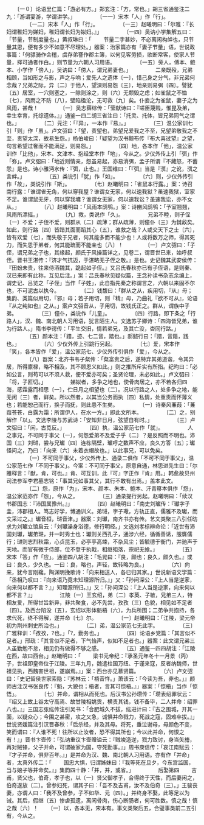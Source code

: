 <!-- { "loadSidebar": true } -->
　　〔一０〕论语里仁篇：「游必有方。」郑玄注：「方，常也。」胡三省通鉴注二九：「游谓宴游，学谓讲学。」
　　
　　〔一一〕宋本「人」作「行」。
　　
　　〔一二〕宋本「人」作「行」。
　　
　　〔一三〕赵曦明曰：「尔雅：『长妇谓稚妇为娣妇，稚妇谓长妇为姒妇。』」
　　
　　〔一四〕吴讷小学集解五曰：「节量，节制度量也。」黄叔琳曰：「
　　节量二字甚妙，不必离闲构衅也，只节量其恩，便有多少不如意不尽理处。」器案：治家篇亦有「妻子节量」语，世说政事篇：「何骠骑作会稽，虞存弟謇作郡主簿，以何见客劳损，欲断常客，使家人节量，择可通者作白。」则节量为六朝人习用语。
　　
　　〔一五〕旁人，傅本、鲍本、小学作「傍人」，吴讷曰：「傍人，谓兄弟妻也。」
　　
　　二亲既殁，兄弟相顾，当如形之与影，声之与响；爱先人之遗体〔一〕，惜己身之分气，非兄弟何念哉？兄弟之际，异〔二〕于他人，望深则易怨〔三〕，地亲则易弭〔四〕。譬犹〔五〕居室，一穴则塞之，一隙则涂之，则〔六〕无颓毁之虑；如雀鼠之不恤〔七〕，风雨之不防〔八〕，壁陷楹沦，无可救〔九〕矣。仆妾之为雀鼠，妻子之为风雨，甚哉！
　　
　　〔一〕吴志薛综传：「莹献诗曰：『嗟臣蔑贱，惟昆及弟，幸生幸育，托综遗体。』」通鉴一四二胡三省注曰：「托灵、托体，皆兄弟同气之谓也。」
　　
　　〔二〕元注：「『异』，一本作『易』。」
　　
　　〔三〕温公家训七引「则」作「虽」。卢文弨曰：「望，责望也，弟望兄爱我之不至，兄望弟敬我之不至，责望太深，故易生怨。」杨伯峻曰：「疑望为汉书黥布传『布大喜过望』之望，句言希望过奢而不能满足，则易怨。」
　　
　　〔四〕地，各本作「他」，温公家训作「比他」，宋本、文津本、抱经堂本作「地」，今从之。少仪外传上引「弭」作「弥」。卢文弨曰：「地近则情亲，怨虽易起，亦易消弭，孟子所谓『不藏怒，不蓄怨』是也。诗小雅沔水传：『弭，止也。』王国维曰：「『弭』当是『渳』之讹，渳之言衅。」
　　
　　〔五〕类说引「犹」作「如」。
　　
　　〔六〕则，少仪外传引作「故」，类说引作「斯」。
　　
　　〔七〕赵曦明曰：「雀鼠本行露。」案：诗召南行露：「谁谓雀无角，何以穿我屋？谁谓女无家，何以速我狱？虽速我狱，室家不足。谁谓鼠无牙，何以穿我墉？谁谓女无家，何以速我讼？虽速我讼，亦不女从。」
　　
　　〔八〕赵曦明曰：「风雨本鸱鸮。」案：诗豳风鸱鸮：「予室翘翘，风雨所漂摇。」
　　
　　〔九〕救，类说作「久」。
　　
　　兄弟不睦，则子侄〔一〕不爱；子侄不爱，则群从〔二〕疏薄；群从疏薄，则僮仆〔三〕为雠敌矣。如此，则行路〔四〕皆踖其面而蹈其心〔五〕，谁救之哉？人或交天下之士〔六〕，皆有欢爱〔七〕，而失敬于兄者，何其能多而不能少也！人或将数万之师，得其死力，而失恩于弟者，何其能疏而不能亲也〔八〕！
　　
　　〔一〕卢文弨曰：「子侄，谓兄弟之子也，其缘起，颜氏于风操篇详之，见卷二，谓晋世已来，始呼叔侄。晋书王湛传：『济才气抗迈，于湛略无子侄之敬。』是也。史记魏其武安侯传：『田蚡未贵，往来侍酒魏其，跪起如子侄。』又吕氏春秋亦已有子侄语，是则秦、汉已来即有此称，互见后注。」案：吕氏春秋见疑似篇，王念孙读书杂志余编上，谓史记、吕览之「子侄」当作「子姓」，此自指先秦之称谓言之，六朝以来固不尔也，不可泥古以执今。
　　
　　〔二〕钱馥曰：「群从之从，疾用切，『从』母；集韵、类篇似用切，『邪』母；若子用切，则『精』母，乃曲礼『欲不可从』，论语『从之纯如也』之从。」案卢文弨音从，子用切，故钱氏正之。群从，谓族中子弟。
　　
　　〔三〕僮仆，类说作「儿童」。
　　
　　〔四〕行路，即下条之「行路人」，汉、魏、南北朝人习用语，犹言陌生人。文选苏子卿诗：「四海皆兄弟，谁为行路人。」隋书李谔传：「平生交旧，情若弟兄，及其亡没，杳同行路。」
　　
　　〔五〕颜本注：「踖，迹、七二音，踏也。」郝懿行曰：「踖，音籍，践也。」
　　
　　〔六〕少仪外传上引跳行另起。
　　
　　〔七〕爱，宋本作「笑」，各本皆作「爱」，温公家范七、少仪外传引俱作「爱」，今从之。
　　
　　〔八〕器案：北齐书韦子粲传：「粲富贵之后，遂特弃其弟道谐，令其异居，所得廪禄，略不相及，其不顾恩义如此。」则之推所斥实有所指。纪昀曰：「必如公言，则苟可以不须人救，便不爱亦可矣；圣贤论理，未必如此。」卢文弨曰：「将，子匠切。」
　　
　　娣姒者，多争之地也，使骨肉居之，亦不若各归四海，感霜露而相思〔一〕，伫日月之相望也〔二〕。况以行路之人，处多争之地，能无闲〔三〕者，鲜矣。所以然者，以其当公务而执〔四〕私情，处重责而怀薄义也；若能恕己而行，换子而抚，则此患不生矣。
　　
　　〔一〕诗秦风蒹葭：「蒹葭苍苍，白露为霜；所谓伊人，在水一方。」即此文所本。
　　
　　〔二〕之，别解作「以」。文选李陵与苏武诗：「安知非日月，弦望自有时。」
　　
　　〔三〕卢文弨曰：「闲，古苋反。」
　　
　　〔四〕执，温公家范七作「就」。
　　
　　人之事兄，不可同于事父〔一〕，何怨爱弟不及爱子乎〔二〕？是反照而不明也。沛国〔三〕刘琎，尝与兄瓛〔四〕连栋隔壁，瓛呼之数声不应，良久方答〔五〕；瓛怪问之，乃曰：「向来〔六〕未着衣帽故也。」以此事兄，可以免矣。
　　
　　〔一〕不可同于事父，少仪外传上、通录二俱作「不可不同于事父」，温公家范七作「不同于事父」。今案：不可同于事父，原意自通，林思进先生曰：「尔雅释言：『猷，肯，可也。』肯、可互训，此『可』字正作『肯』用。」韩愈故贝州司法参军李君墓志铭：「事其兄如事其父，其行不敢有出焉。」盖本此文。
　　
　　〔二〕怨，原作「为」，宋本、颜本、朱本、鲍本、汗青簃本俱作「怨」，温公家范亦作「怨」，今从之。
　　
　　〔三〕通录提行另起。赵曦明曰：「续汉书郡国志：『沛国属豫州。』」
　　
　　〔四〕赵曦明曰：「南史刘瓛传：『瓛字子圭，沛郡相人。笃志好学，博通训义。弟琎，字子璥，方轨正直，儒雅不及瓛，而文采过之。』瓛音桓，琎音津。」器案：刘瓛，南齐书亦有传。艺文类聚三八引任昉求为刘瓛立馆启云：「刘瓛澡身浴德，修行明经。」文选刘孝标辨命论：「近世有沛国刘瓛，瓛弟琎，并一时秀士也：瓛则关西孔子，通涉六经，循循善诱，服膺儒行；琎则志烈秋霜，心贞昆玉，必亭亭高竦，不杂风尘；皆毓德于衡门，并驰声于天地。而官有微于侍郎，位不登于执戟，相继殂落，宗祀无飨。」
　　
　　〔五〕宋本「答」作「应」。通鉴四八胡注：「毛晃曰：『良，颇也；良久，颇久也。』或曰：良久，少久也。一曰：良，略也，声轻，故转略为良。」
　　
　　〔六〕向来，犹今言刚纔。陶渊明挽歌诗：「向来相送人，各已归其家。」世说新语文学篇：「丞相乃叹曰：『向来语乃竟未知理源所归。』」又：「孙问深公：『上人当是逆家，向来何以都不言？』」知理源所归。』」又：「孙问深公：『上人当是逆家，向来何以都不言？』」
　　
　　江陵〔一〕王玄绍，弟〔二〕孝英、子敏，兄弟三人，特相友爱，所得甘旨新异，非共聚食，必不先尝，孜孜〔三〕色貌，相见如不足者〔四〕。及西台陷没〔五〕，玄绍以形体魁梧〔六〕，为兵所围；二弟争共抱持，各求代死，终不得解，遂并命〔七〕尔。
　　
　　〔一〕赵曦明曰：「江陵，梁元帝初为荆州刺史所治也。」
　　
　　〔二〕弟，温公家范七无此字。
　　
　　〔三〕广雅释训：「孜孜，?也。」「?，勤务也。」
　　
　　〔四〕论语乡党篇：「其言似不足者。」邢疏：「其言似不足者，下气怡声，似如不足者也。」器案：此文谓兄弟三人虽勤勉不怠，相见仍有做得不够之感。
　　
　　〔五〕通鉴一四四胡注：「江陵在西，故曰西台。」赵曦明曰：「
　　梁书元帝纪：『承圣元年冬十一月景（丙）子，世祖即皇帝位于江陵。三年九月，魏遣柱国万纽、于谨来寇，反者纳魏师，世祖见执，西魏害世祖，遂崩焉。』」案：西台亦见慕贤篇。
　　
　　〔六〕卢文弨曰：「史记留侯世家索隐：『苏林云：「梧音忤。」萧该云：「今读为吾，非也。」』颜师古注汉书张良传：『魁，大貌也；梧者，言其可惊梧。』」器案：「惊梧」当作「惊悟」。
　　
　　〔七〕并命，谓相从而死也。后汉书公孙瓒传：「瓒表绍罪状云：『绍又上故上谷太守高焉、故甘陵相姚贡，横责其钱，钱不备毕，二人并命：绍罪八也。』」三国志张纮传注引吴书：「合肥城久不拔，纮进计曰：『古之围城，开其一面，以疑众心；今围之甚密，攻之又急，诚惧并命戮力，死战之寇，固难卒拔。』」世说贤媛篇注引汉晋春秋：「后杀经，并及其母。将死，垂泣谢母，母颜色不变，笑而谓曰：『人谁不死！往所以止汝者，恐不得其所也；今以此并命，何恨之有！』」晋书卞壸传：「弘讷重议卞壸赠谥云：『贼竣造逆，戮力致讨，身当矢旝，再对贼锋，父子并命，可谓破家为国，守死勤事。』」周书庾信传：「哀江南赋云：『才子并命，俱非百年。』」是并命为汉、魏、南北朝人习用语。亦有作「并命」者，太真外传二：「
　　国忠大惧，归谓姊妹曰：『我等死在旦夕，今东宫监国，当与娘子等并命矣。』」集韵四十静：「并，并，或省。」
　　
　　后娶第四
　　吉甫，贤父也，伯奇，孝子也，以〔一〕贤父御孝子，合得终于天性，而后妻闲之，伯奇遂放〔二〕。曾参妇死，谓其子曰：「吾不及吉甫，汝不及伯奇〔三〕。」王骏丧妻，亦谓人曰：「我不及曾参，子不如华、元〔四〕。」并终身不娶，此等足以为诫。其后，假继〔五〕惨虐孤遗，离闲骨肉，伤心断肠者，何可胜数。慎之哉！慎之哉〔六〕！
　　〔一〕以，各本无，宋本有。事文类聚后五，合璧事类前二五引有，今从之。
　　
